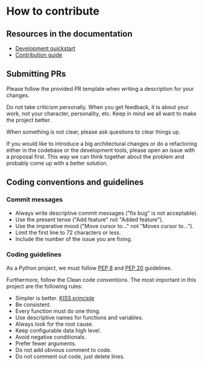 # How to contribute

## Resources in the documentation

* [Development quickstart](http://asciimoo.github.io/searx/dev/contribution_guide.html)
* [Contribution guide](http://asciimoo.github.io/searx/dev/contribution_guide.html)

## Submitting PRs

Please follow the provided PR template when writing a description for your changes.

Do not take criticism personally. When you get feedback, it is about your work,
not your character, personality, etc. Keep in mind we all want to make the project better.

When something is not clear, please ask questions to clear things up.

If you would like to introduce a big architectural changes or do a refactoring
either in the codebase or the development tools, please open an issue with a proposal
first. This way we can think together about the problem and probably come up
with a better solution.

## Coding conventions and guidelines

### Commit messages

* Always write descriptive commit messages ("fix bug" is not acceptable).
* Use the present tense ("Add feature" not "Added feature").
* Use the imperative mood ("Move cursor to..." not "Moves cursor to...").
* Limit the first line to 72 characters or less.
* Include the number of the issue you are fixing.

### Coding guidelines

As a Python project, we must follow [PEP 8](https://www.python.org/dev/peps/pep-0008/) and [PEP 20](https://www.python.org/dev/peps/pep-0020/) guidelines.

Furthermore, follow the Clean code conventions. The most important
in this project are the following rules:

* Simpler is better. [KISS principle](https://en.wikipedia.org/wiki/KISS_principle)
* Be consistent.
* Every function must do one thing.
* Use descriptive names for functions and variables.
* Always look for the root cause.
* Keep configurable data high level.
* Avoid negative conditionals.
* Prefer fewer arguments.
* Do not add obvious comment to code.
* Do not comment out code, just delete lines.

